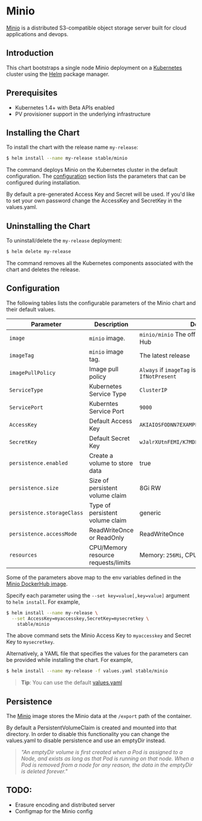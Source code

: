 Minio
=====

[Minio](https://minio.io) is a distributed S3-compatible object storage server built for cloud applications and devops.

Introduction
------------

This chart bootstraps a single node Minio deployment on a [Kubernetes](http://kubernetes.io) cluster using the [Helm](https://helm.sh) package manager.

Prerequisites
-------------

-	Kubernetes 1.4+ with Beta APIs enabled
-	PV provisioner support in the underlying infrastructure

Installing the Chart
--------------------

To install the chart with the release name `my-release`:

```bash
$ helm install --name my-release stable/minio
```

The command deploys Minio on the Kubernetes cluster in the default configuration. The [configuration](#configuration) section lists the parameters that can be configured during installation.

By default a pre-generated Access Key and Secret will be used. If you'd like to set your own password change the AccessKey and SecretKey in the values.yaml.

Uninstalling the Chart
----------------------

To uninstall/delete the `my-release` deployment:

```bash
$ helm delete my-release
```

The command removes all the Kubernetes components associated with the chart and deletes the release.

Configuration
-------------

The following tables lists the configurable parameters of the Minio chart and their default values.

| Parameter                  | Description                         | Default                                                 |
|----------------------------|-------------------------------------|---------------------------------------------------------|
| `image`                    | `minio` image.                      | `minio/minio` The official release on Docker Hub        |
| `imageTag`                 | `minio` image tag.                  | The latest release                                      |
| `imagePullPolicy`          | Image pull policy                   | `Always` if `imageTag` is `latest`, else `IfNotPresent` |
| `ServiceType`              | Kubernetes Service Type             | `ClusterIP`                                             |
| `ServicePort`              | Kuberntes Service Port              | `9000`                                                  |
| `AccessKey`                | Default Access Key                  | `AKIAIOSFODNN7EXAMPLE`                                  |
| `SecretKey`                | Default Secret Key                  | `wJalrXUtnFEMI/K7MDENG/bPxRfiCYEXAMPLEKEY`              |
| `persistence.enabled`      | Create a volume to store data       | true                                                    |
| `persistence.size`         | Size of persistent volume claim     | 8Gi RW                                                  |
| `persistence.storageClass` | Type of persistent volume claim     | generic                                                 |
| `persistence.accessMode`   | ReadWriteOnce or ReadOnly           | ReadWriteOnce                                           |
| `resources`                | CPU/Memory resource requests/limits | Memory: `256Mi`, CPU: `100m`                            |

Some of the parameters above map to the env variables defined in the [Minio DockerHub image](https://hub.docker.com/r/minio/minio/).

Specify each parameter using the `--set key=value[,key=value]` argument to `helm install`. For example,

```bash
$ helm install --name my-release \
  --set AccessKey=myaccesskey,SecretKey=mysecretkey \
    stable/minio
```

The above command sets the Minio Access Key to `myaccesskey` and Secret Key to `mysecretkey`.

Alternatively, a YAML file that specifies the values for the parameters can be provided while installing the chart. For example,

```bash
$ helm install --name my-release -f values.yaml stable/minio
```

> **Tip**: You can use the default [values.yaml](values.yaml)

Persistence
-----------

The [Minio](https://hub.docker.com/r/minio/minio/) image stores the Minio data at the `/export` path of the container.

By default a PersistentVolumeClaim is created and mounted into that directory. In order to disable this functionality you can change the values.yaml to disable persistence and use an emptyDir instead.

> *"An emptyDir volume is first created when a Pod is assigned to a Node, and exists as long as that Pod is running on that node. When a Pod is removed from a node for any reason, the data in the emptyDir is deleted forever."*

TODO:
-----

-	Erasure encoding and distributed server
-	Configmap for the Minio config
